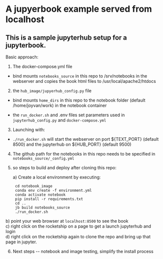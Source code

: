 # A jupyerbook example served from localhost

## This is a sample jupyterhub setup for a jupyterbook.

Basic approach:

1) The docker-compose.yml file

- bind mounts `notebooks_source` in this repo to /srv/notebooks in the webserver
  and copies the book html files to /usr/local/apache2/htdocs

2) the `hub_image/jupyerhub_config.py` file

- bind mounts `home_dirs` in this repo to the notebook folder (default /home/joyvan/work)
  in the notebook container
  
- the `run_docker.sh` and .env files set parameters used in `jupyterhub_config.py` and 
  `docker-compose.yml`

3) Launching with:

- `./run_docker.sh`  will start the webserver on port ${TEXT_PORT} (default 8500) and the jupyterhub
  on ${HUB_PORT} (default 9500)

4) The github path for the notebooks in this repo needs to be specified in
   `notebooks_source/_config.yml`

5) so steps to build and deploy after cloning this repo:

   a) Create a local environment by executing:

     ```
      cd notebook_image
      conda env create -f environment.yml
      conda activate notebook
      pip install -r requirements.txt
      cd ..
      jb build notebooks_source
      ./run_docker.sh
     ```

  b) point your web browser at `localhost:8500` to see the book  
  c) right click on the rocketship on a page to get a launch jupyterhub and login  
  d) right click on the rocketship again to clone the repo and bring up that
     page in jupyter.


6) Next steps -- notebook and image testing, simplify the install process
